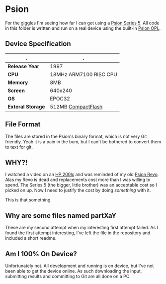 # Psion

For the giggles I'm seeing how far I can get using a [Psion Series 5](https://en.wikipedia.org/wiki/Psion_Series_5). All code in this folder is written and run on a real device using the built-in [Psion OPL](https://en.wikipedia.org/wiki/Open_Programming_Language).

## Device Specification

|.|.|
|-|-|
|**Release Year**|1997| 
|**CPU**| 18MHz ARM7100 RISC CPU|
|**Memory**|8MB|
|**Screen**|640x240|
|**OS**|EPOC32|
|**Exteral Storage**|512MB [CompactFlash](https://en.wikipedia.org/wiki/CompactFlash)|

## File Format

The files are stored in the Psion's binary format, which is not very Git friendly. Yeah it is a pain in the bum, but I can't be bothered to convert them to text for git.

## WHY?!

I watched a video on an [HP 200lx](https://en.wikipedia.org/wiki/HP_200LX) and was reminded of my old [Psion Revo](https://en.wikipedia.org/wiki/Psion_Revo). Alas my Revo is dead and replacements cost more than I was willing to spend. The Series 5 (the bigger, little brother) was an acceptable cost so I picked on up. Now I need to justify the cost by doing *something* with it.

This is that something.

## Why are some files named partXaY

These are my second attempt when my interesting first attempt failed. As I found the first attempt interesting, I've left the file in the repository and included a short readme.

## Am I 100% On Device?
Unfortunately not. All development and running is on device, but I've not been able to get the device online. 
As such downloading the input, submitting results and committing to Git are all done on a PC. 
